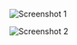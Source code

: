 ![Screenshot 1](https://res.cloudinary.com/tesalab/image/upload/v1728813724/Screenshot_2024-10-13_at_3.29.50_PM_xx4sh4.png)

![Screenshot 2](https://res.cloudinary.com/tesalab/image/upload/v1728813725/Screenshot_2024-10-13_at_3.30.16_PM_pchcaq.png)

